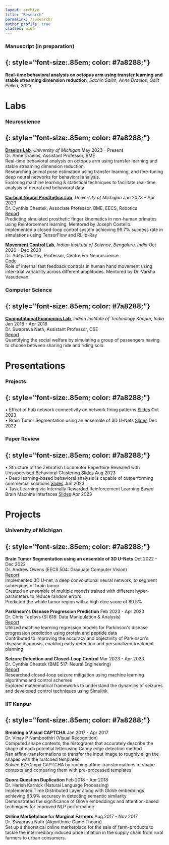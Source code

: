 ```yaml
---
layout: archive
title: "Research"
permalink: /research/
author_profile: true
classes: wide
---
```


### Manuscript (in preparation)
{: style="font-size:.85em; color: #7a8288;"}
---

**Real-time behavioral analysis on octopus arm using transfer learning and stable streaming dimension reduction**, *Sachin Salim, Anne Draelos, Galit Pelled*, *2023*

# Labs
### Neuroscience
{: style="font-size:.85em; color: #7a8288;"}
---

**[Draelos Lab](https://draeloslab.org/)**, *University of Michigan* <span class="pull-right">May 2023 – Present</span>  
<span class="small-grey"><i class="fas fa-user" aria-hidden="true"></i> Dr. Anne Draelos, Assistant Professor, BME</span>  
Real-time behavioral analysis on octopus arm using transfer learning and stable streaming dimension reduction.
<br><i class="fas fa-plus small-grey"></i> Researching animal pose estimation using transfer learning, and fine-tuning deep neural networks for behavioral analysis.
<br><i class="fas fa-plus small-grey"></i> Exploring machine learning & statistical techniques to facilitate real-time analysis of neural and behavioral data

**[Cortical Neural Prosthetics Lab](https://chestekresearch.engin.umich.edu/)**, *University of Michigan* <span class="pull-right">Jan 2023 – Apr 2023</span>  
<span class="small-grey"><i class="fas fa-user" aria-hidden="true"></i> Dr. Cynthia Chestek, Associate Professor, BME, EECS, Robotics</span>  
[Report](https://drive.google.com/file/d/1WVQqtYmfjBSPbzqZ6ESi7cmK85Xa8EVg/view?usp=drive_link)  
Predicting simulated prosthetic finger kinematics in non-human primates using Reinforcement learning. Mentored by Joseph Costello.
<br><i class="fas fa-plus small-grey"></i> Implemented a closed-loop control system achieving 99.7% success rate in simulations using TensorFlow and RLlib-Ray

**[Movement Control Lab](https://cns.iisc.ac.in/aditya/)**, *Indian Institute of Science, Bengaluru, India* <span class="pull-right">Oct 2020 - Dec 2020</span>  
<span class="small-grey"><i class="fas fa-user" aria-hidden="true"></i> Dr. Aditya Murthy, Professor, Centre For Neuroscience</span>  
[Code](https://drive.google.com/file/d/1vJCXha3tUFyEwK5S_WIEe_vpeUcCXywY/view?usp=drive_link)  
Role of internal fast feedback controls in human hand movement using inter-trial variability across different amplitudes. Mentored by Dr. Varsha Vasudevan.

### Computer Science
{: style="font-size:.85em; color: #7a8288;"}
---

**[Computational Economics Lab](https://www.cse.iitb.ac.in/~swaprava/group.html)**, *Indian Institute of Technology Kanpur, India* <span class="pull-right">Jan 2018 - Apr 2018</span>  
<span class="small-grey"><i class="fas fa-user" aria-hidden="true"></i> Dr. Swaprava Nath, Assistant Professor, CSE</span>  
[Report](https://drive.google.com/file/d/1GnB1ofiUfJuHCm4HUNoN0LsxjlIzs4zf/view?usp=sharing)  
Quantifying the social welfare by simulating a group of passengers having to choose between sharing ride and riding solo.

# Presentations
### Projects
{: style="font-size:.85em; color: #7a8288;"}
---
&bull; Effect of hub network connectivity on network firing patterns [Slides](/files/presentations/Effect_of_hub_network_connectivity_on_network_firing_patterns_Oct_2023.pdf) <span class="pull-right">Oct 2023</span>  
&bull; Brain Tumor Segmentation using an ensemble of 3D U-Nets [Slides](/files/presentations/Brain_Tumor_Segmentation_EECS504_Presentation_Dec_2022.pdf) <span class="pull-right">Dec 2022</span>

### Paper Review
{: style="font-size:.85em; color: #7a8288;"}
---
&bull; Structure of the Zebrafish Locomotor Repertoire Revealed with Unsupervised Behavioral Clustering
 [Slides](/files/presentations/Structure_of_the_Zebrafish_Locomotor_Aug_2023.pdf) <span class="pull-right">Aug 2023</span>  
&bull; Deep learning-based behavioral analysis is capable of outperforming commercial solutions [Slides](/files/presentations/Deep_learning_based_behavioral_analysis_reaches_Jun_2023.pdf) <span class="pull-right">Jun 2023</span>  
&bull; Task Learning via Internally Rewarded Reinforcement Learning Based Brain Machine Interfaces [Slides](/files/presentations/Internally_Rewarded_RL_Based_BMIs_Apr_2023.pdf) <span class="pull-right">Apr 2023</span>  


# Projects
### University of Michigan
{: style="font-size:.85em; color: #7a8288;"}
---

**Brain Tumor Segmentation using an ensemble of 3D U-Nets** <span class="pull-right">Oct 2022 - Dec 2022</span>  
<span class="small-grey"><i class="fas fa-user" aria-hidden="true"></i> Dr. Andrew Owens (EECS 504: Graduate Computer Vision)</span>  
[Report](https://drive.google.com/file/d/1YqVJtCeRnaRuhhqxVuvmOkBLH0ai2nsA/view?usp=drive_link)
<br><i class="fas fa-plus small-grey"></i> Implemented 3D U-net, a deep convolutional neural network, to segment subregions of brain tumor
<br><i class="fas fa-plus small-grey"></i> Created an ensemble of multiple models trained with different hyper-parameters to reduce random errors
<br><i class="fas fa-plus small-grey"></i> Predicted the whole tumor region with a high dice score of 80.5%

**Parkinson's Disease Progression Prediction** <span class="pull-right">Feb 2023 - Apr 2023</span>  
<span class="small-grey"><i class="fas fa-user" aria-hidden="true"></i> Dr. Chris Teplovs (SI 618: Data Manipulation & Analysis)</span>  
[Report](https://drive.google.com/file/d/1OOw-jr7r9dW9igvHJZ5Ic1DVUyTW7DYJ/view?usp=drive_link)
<br><i class="fas fa-plus small-grey"></i> Utilized machine learning regression models for Parkinson's disease progression prediction using protein and peptide data
<br><i class="fas fa-plus small-grey"></i> Contributed to improving the accuracy and objectivity of Parkinson's disease diagnosis, enabling early detection and personalized treatment planning

**Seizure Detection and Closed-Loop Control** <span class="pull-right">Mar 2023 - Apr 2023</span>  
<span class="small-grey"><i class="fas fa-user" aria-hidden="true"></i> Dr. Cynthia Chestek (BME 517: Neural Engineering)</span>  
[Report](https://drive.google.com/file/d/1iMWBv-lNJCKIFgHiVNmc9G0dTIiWa17x/view?usp=drive_link)
<br><i class="fas fa-plus small-grey"></i> Researched closed-loop seizure mitigation using machine learning algorithms and control schemes
<br><i class="fas fa-plus small-grey"></i> Explored mathematical frameworks to understand the dynamics of seizures and developed control techniques using Simulink

### IIT Kanpur
{: style="font-size:.85em; color: #7a8288;"}
---

**Breaking a Visual CAPTCHA** <span class="pull-right">Jan 2017 - Apr 2017</span>  
<span class="small-grey"><i class="fas fa-user" aria-hidden="true"></i> Dr. Vinay P Namboothiri (Visual Recognition)</span>
<br><i class="fas fa-plus small-grey"></i> Computed shape contexts, the histograms that accurately describe the shape of each potential letterusing Canny edge detection method
<br><i class="fas fa-plus small-grey"></i> Ran affine-transformations to transfer the input image to roughly align the shapes with the matched templates
<br><i class="fas fa-plus small-grey"></i> Solved EZ-Gimpy CAPTCHA by running affine-transformations of shape contexts and comparing them with pre-processed templates

**Quora Question Duplication** <span class="pull-right">Feb 2018 - Apr 2018</span>  
<span class="small-grey"><i class="fas fa-user" aria-hidden="true"></i> Dr. Harish Karnick (Natural Language Processing)</span>
<br><i class="fas fa-plus small-grey"></i> Implemented Time Distributed Layer along with GloVe embeddings achieving 83.9% accuracy in detecting semantic similarity
<br><i class="fas fa-plus small-grey"></i> Demonstrated the significance of GloVe embeddings and attention-based techniques for improved NLP performance

**Online Marketplace for Marginal Farmers** <span class="pull-right">Aug 2017 - Nov 2017</span>  
<span class="small-grey"><i class="fas fa-user" aria-hidden="true"></i> Dr. Swaprava Nath (Algorithmic Game Theory)</span>
<br><i class="fas fa-plus small-grey"></i> Set up a theoretical online marketplace for the sale of farm-products to tackle the intermediary induced price inflation in the supply chain from rural farmers to urban consumers.